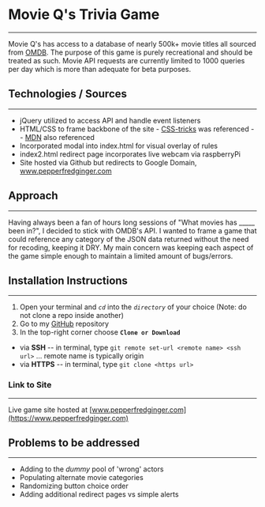 
# Movie Q's Trivia Game
------  
Movie Q's has access to a database of nearly 500k+ movie titles all sourced from [OMDB](http://omdbapi.com/). The purpose of this game is purely recreational and should be treated as such. Movie API requests are currently limited to 1000 queries per day which is more than adequate for beta purposes.

## Technologies / Sources
------  
  * jQuery utilized to access API and handle event listeners
  *  HTML/CSS to frame backbone of the site
    - [CSS-tricks](https://css-tricks.com/) was referenced
    -- [MDN](https://developer.mozilla.org/en-US/) also referenced
  * Incorporated modal into index.html for visual overlay of rules
  * index2.html redirect page incorporates live webcam via raspberryPi
  * Site hosted via Github but redirects to Google Domain, www.pepperfredginger.com

## Approach
------  
Having always been a fan of hours long sessions of "What movies has _____ been in?", I decided to stick with OMDB's API.
I wanted to frame a game that could reference any category of the JSON data returned without the need for recoding, keeping it DRY. My main concern was keeping each aspect of the game simple enough to maintain a limited amount of bugs/errors.

## Installation Instructions
------  
1. Open your terminal and *`cd`* into the *`directory`* of your choice (Note: do not clone a repo inside another)
2. Go to my [GitHub](https://github.com/christopher-cook/pfg-omdb) repository
3. In the top-right corner choose **`Clone or Download`**
  - via **SSH**
    -- in terminal, type `git remote set-url <remote name> <ssh url>` ... remote name is typically origin
  - via **HTTPS**
    -- in terminal, type `git clone <https url>`

### Link to Site
------
Live game site hosted at [www.pepperfredginger.com](https://www.pepperfredginger.com)

## Problems to be addressed
------
- Adding to the *dummy* pool of 'wrong' actors
- Populating alternate movie categories
- Randomizing button choice order
- Adding additional redirect pages vs simple alerts
